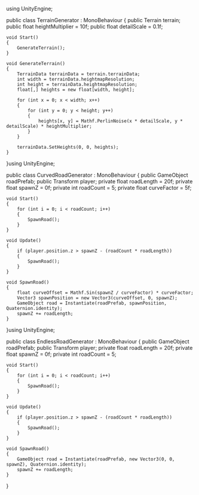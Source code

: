 using UnityEngine;

public class TerrainGenerator : MonoBehaviour
{
    public Terrain terrain;
    public float heightMultiplier = 10f;
    public float detailScale = 0.1f;

    void Start()
    {
        GenerateTerrain();
    }

    void GenerateTerrain()
    {
        TerrainData terrainData = terrain.terrainData;
        int width = terrainData.heightmapResolution;
        int height = terrainData.heightmapResolution;
        float[,] heights = new float[width, height];

        for (int x = 0; x < width; x++)
        {
            for (int y = 0; y < height; y++)
            {
                heights[x, y] = Mathf.PerlinNoise(x * detailScale, y * detailScale) * heightMultiplier;
            }
        }

        terrainData.SetHeights(0, 0, heights);
    }
}using UnityEngine;

public class CurvedRoadGenerator : MonoBehaviour
{
    public GameObject roadPrefab;
    public Transform player;
    private float roadLength = 20f;
    private float spawnZ = 0f;
    private int roadCount = 5;
    private float curveFactor = 5f;

    void Start()
    {
        for (int i = 0; i < roadCount; i++)
        {
            SpawnRoad();
        }
    }

    void Update()
    {
        if (player.position.z > spawnZ - (roadCount * roadLength))
        {
            SpawnRoad();
        }
    }

    void SpawnRoad()
    {
        float curveOffset = Mathf.Sin(spawnZ / curveFactor) * curveFactor;
        Vector3 spawnPosition = new Vector3(curveOffset, 0, spawnZ);
        GameObject road = Instantiate(roadPrefab, spawnPosition, Quaternion.identity);
        spawnZ += roadLength;
    }
}using UnityEngine;

public class EndlessRoadGenerator : MonoBehaviour
{
    public GameObject roadPrefab;
    public Transform player;
    private float roadLength = 20f;
    private float spawnZ = 0f;
    private int roadCount = 5;

    void Start()
    {
        for (int i = 0; i < roadCount; i++)
        {
            SpawnRoad();
        }
    }

    void Update()
    {
        if (player.position.z > spawnZ - (roadCount * roadLength))
        {
            SpawnRoad();
        }
    }

    void SpawnRoad()
    {
        GameObject road = Instantiate(roadPrefab, new Vector3(0, 0, spawnZ), Quaternion.identity);
        spawnZ += roadLength;
    }
}
